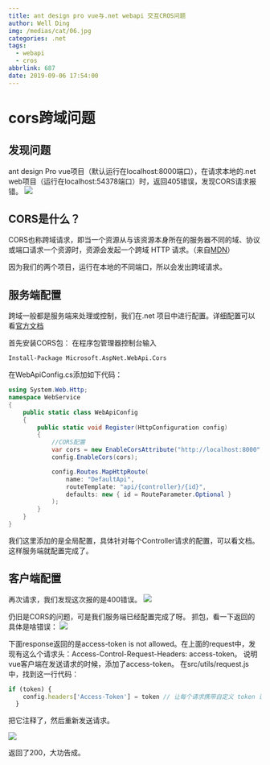 ```yaml
---
title: ant design pro vue与.net webapi 交互CROS问题
author: Well Ding
img: /medias/cat/06.jpg
categories: .net
tags:
  - webapi
  - cros
abbrlink: 687
date: 2019-09-06 17:54:00
---
```


# cors跨域问题

## 发现问题
ant design Pro vue项目（默认运行在localhost:8000端口），在请求本地的.net web项目（运行在localhost:54378端口）时，返回405错误，发现CORS请求报错。
![](/images/19.9.6/cors1.png)

## CORS是什么？
CORS也称跨域请求，即当一个资源从与该资源本身所在的服务器不同的域、协议或端口请求一个资源时，资源会发起一个跨域 HTTP 请求。（来自[MDN](https://developer.mozilla.org/zh-CN/docs/Web/HTTP/Access_control_CORS)）

因为我们的两个项目，运行在本地的不同端口，所以会发出跨域请求。

## 服务端配置
跨域一般都是服务端来处理或控制，我们在.net 项目中进行配置。详细配置可以看[官方文档](https://docs.microsoft.com/zh-cn/aspnet/web-api/overview/security/enabling-cross-origin-requests-in-web-api)

首先安装CORS包：
在程序包管理器控制台输入
```bash
Install-Package Microsoft.AspNet.WebApi.Cors
```

在WebApiConfig.cs添加如下代码：
```csharp
using System.Web.Http;
namespace WebService
{
    public static class WebApiConfig
    {
        public static void Register(HttpConfiguration config)
        {
            //CORS配置
            var cors = new EnableCorsAttribute("http://localhost:8000", " *", "*");
            config.EnableCors(cors);

            config.Routes.MapHttpRoute(
                name: "DefaultApi",
                routeTemplate: "api/{controller}/{id}",
                defaults: new { id = RouteParameter.Optional }
            );
        }
    }
}
```
我们这里添加的是全局配置，具体针对每个Controller请求的配置，可以看文档。
这样服务端就配置完成了。

## 客户端配置
再次请求，我们发现这次报的是400错误。
![](/images/19.9.6/cors2.png)

仍旧是CORS的问题，可是我们服务端已经配置完成了呀。
抓包，看一下返回的具体是啥错误：
![](/images/19.9.6/cors3.png)

下面response返回的是access-token is not allowed。在上面的request中，发现有这么个请求头：Access-Control-Request-Headers: access-token。
说明vue客户端在发送请求的时候，添加了access-token。
在src/utils/request.js中，找到这一行代码：
```javascript
if (token) {
    config.headers['Access-Token'] = token // 让每个请求携带自定义 token 请根据实际情况自行修改
  }
```
把它注释了，然后重新发送请求。

![](/images/19.9.6/cors4.png)

返回了200，大功告成。


